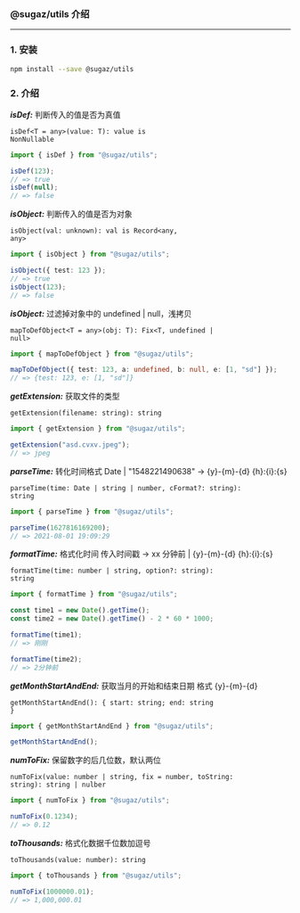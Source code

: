 ### @sugaz/utils 介绍

---

### 1. 安装

```bash
npm install --save @sugaz/utils
```

### 2. 介绍

**_isDef:_** 判断传入的值是否为真值

<code>isDef<T = any>(value: T): value is NonNullable<T></code>

```ts
import { isDef } from "@sugaz/utils";

isDef(123);
// => true
isDef(null);
// => false
```

**_isObject:_** 判断传入的值是否为对象

<code>isObject(val: unknown): val is Record<any, any></code>

```ts
import { isObject } from "@sugaz/utils";

isObject({ test: 123 });
// => true
isObject(123);
// => false
```

**_isObject:_** 过滤掉对象中的 undefined | null，浅拷贝

<code>mapToDefObject<T = any>(obj: T): Fix<T, undefined | null></code>

```ts
import { mapToDefObject } from "@sugaz/utils";

mapToDefObject({ test: 123, a: undefined, b: null, e: [1, "sd"] });
// => {test: 123, e: [1, "sd"]}
```

**_getExtension:_** 获取文件的类型

<code>getExtension(filename: string): string</code>

```ts
import { getExtension } from "@sugaz/utils";

getExtension("asd.cvxv.jpeg");
// => jpeg
```

**_parseTime:_** 转化时间格式 Date | "1548221490638" -> {y}-{m}-{d} {h}:{i}:{s}

<code>parseTime(time: Date | string | number, cFormat?: string): string</code>

```ts
import { parseTime } from "@sugaz/utils";

parseTime(1627816169200);
// => 2021-08-01 19:09:29
```

**_formatTime:_** 格式化时间 传入时间戳 -> xx 分钟前 | {y}-{m}-{d} {h}:{i}:{s}

<code>formatTime(time: number | string, option?: string): string</code>

```ts
import { formatTime } from "@sugaz/utils";

const time1 = new Date().getTime();
const time2 = new Date().getTime() - 2 * 60 * 1000;

formatTime(time1);
// => 刚刚

formatTime(time2);
// => 2分钟前
```

**_getMonthStartAndEnd:_** 获取当月的开始和结束日期 格式 {y}-{m}-{d}

<code>getMonthStartAndEnd(): { start: string; end: string }</code>

```ts
import { getMonthStartAndEnd } from "@sugaz/utils";

getMonthStartAndEnd();
```

**_numToFix:_** 保留数字的后几位数，默认两位

<code>numToFix(value: number | string, fix = number, toString: string): string | nulber</code>

```ts
import { numToFix } from "@sugaz/utils";

numToFix(0.1234);
// => 0.12
```

**_toThousands:_** 格式化数据千位数加逗号

<code>toThousands(value: number): string</code>

```ts
import { toThousands } from "@sugaz/utils";

numToFix(1000000.01);
// => 1,000,000.01
```
